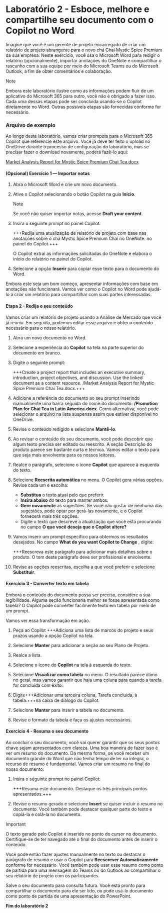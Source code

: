 # Laboratório 2 - Esboce, melhore e compartilhe seu documento com o Copilot no Word

Imagine que você é um gerente de projeto encarregado de criar um relatório de projeto abrangente para o novo chá Chai Mystic Spice Premium da sua empresa. Neste exercício, você usa o Microsoft Word para redigir o relatório (opcionalmente), importar anotações do OneNote e compartilhar o rascunho com a sua equipe por meio do Microsoft Teams ou do Microsoft Outlook, a fim de obter comentários e colaboração.

> [!NOTE]
> Embora este laboratório ilustre como as informações podem fluir de um aplicativo do Microsoft 365 para outro, você não é obrigado a fazer isso. Cada uma dessas etapas pode ser concluída usando-se o Copilot diretamente no Word. Outras possíveis etapas são fornecidas conforme for necessário.

### Arquivo de exemplo

Ao longo deste laboratório, vamos criar prompots para o Microsoft 365 Copilot que referencie este arquivo. Você já deve ter feito o upload no OneDrive durante o processo de configuração do laboratório, mas se precisar fazer o download novamente, poderá fazê-lo aqui:

[Market Analysis Report for Mystic Spice Premium Chai Tea.docx](https://go.microsoft.com/fwlink/?linkid=2268826)

#### (Opcional) Exercício 1 — Importar notas 

1. Abra o Microsoft Word e crie um novo documento.

1. Ative o Copilot selecionando o botão Copilot na guia **Início**.

    > [!NOTE]
    > Se você não quiser importar notas, acesse **Draft your content**.

1. Insira o seguinte prompt no painel Copilot:

    +++Redija uma atualização de relatório de projeto com base nas anotações sobre o chá Mystic Spice Premium Chai no OneNote. no painel do Copilot.+++

    O Copilot extrai as informações solicitadas do OneNote e elabora o início do relatório no painel do Copilot.

1. Selecione a opção **Inserir** para copiar esse texto para o documento do Word.

Embora este seja um bom começo, apresentar informações com base em anotações não funcionará. Vamos ver como o Copilot no Word pode ajudá-lo a criar um relatório para compartilhar com suas partes interessadas.

#### Etapa 2 - Redija o seu conteúdo

Vamos criar um relatório de projeto usando a Análise de Mercado que você já reuniu. Em seguida, podemos editar esse arquivo e obter o conteúdo necessário para o nosso relatório.

1. Abra um novo documento no Word.

1. Selecione a experiência do **Copilot** na tela na parte superior do documento em branco.

1. Digite o seguinte prompt:

    +++Create a project report that includes an executive summary, introduction, project objectives, and discussion. Use the linked document as a content resource. /Market Analysis Report for Mystic Spice Premium Chai Tea.docx.+++

1. Adicione a referência do documento ao seu prompt inserindo manualmente uma barra seguida do nome do documento: **/Promotion Plan for Chai Tea in Latin America.docx**. Como alternativa, você pode selecionar o arquivo na lista suspensa assim que estiver disponível no OneDrive.
   
1. Revise o conteúdo redigido e selecione **Mantê-lo**.

1. Ao revisar o conteúdo do seu documento, você pode descobrir que algum texto precisa ser editado ou reescrito. A seção Descrição do produto parece ser bastante curta e técnica. Vamos editar o texto para que seja mais envolvente para os nossos leitores.

1. Realce o parágrafo, selecione o ícone **Copilot** que aparece à esquerda do texto.

1. Selecione **Reescrita automática** no menu. O Copilot gera várias opções. Revise cada um e escolha:

    - **Substitua** o texto atual pelo que preferir.
    - **Insira abaixo** do texto para manter ambos.
    - **Gere novamente** as sugestões. Se você não gostar de nenhuma das sugestões, pode optar por gerá-las novamente, e o Copilot fornecerá mais três opções.
    - Digite o texto que descreve a atualização que você está procurando no campo **O que você deseja que o Copilot altere?**

1. Vamos inserir um prompt específico para obtermos os resultados desejados. No campo **What do you want Copilot to Change** , digite:

    +++Reescreva este parágrafo para adicionar mais detalhes sobre o produto. O tom deste parágrafo deve ser profissional e envolvente.

1. Revise as opções reescritas, escolha a que você preferir e selecione **Substituir**.

#### Exercício 3 - Converter texto em tabela

Embora o conteúdo do documento possa ser preciso, considere a sua legibilidade. Alguma seção funcionaria melhor se fosse apresentada como tabela? O Copilot pode converter facilmente texto em tabela por meio de um prompt.

Vamos ver essa transformação em ação.

1. Peça ao Copilot +++Adiciona uma lista de marcos do projeto e seus prazos usando a opção Copilot na tela.

1. Selecione **Manter** para adicionar a seção ao seu Plano de Projeto.

1. Realce a lista.

1. Selecione o ícone do **Copilot** na tela à esquerda do texto.

1. Selecione **Visualizar como tabela** no menu. O resultado parece ótimo no geral, mas vamos garantir que haja uma coluna para quando a tarefa for concluída com êxito.

1. Digite+++Adicionar uma terceira coluna, Tarefa concluída, à tabela.+++na caixa de diálogo do Copilot.

1. Selecione **Manter** para inserir a tabela no documento.

1. Revise o formato da tabela e faça os ajustes necessários.

#### Exercício 4 - Resuma o seu documento

Ao concluir o seu documento, você vai querer garantir que os seus pontos chave sejam apresentados com clareza. Uma boa maneira de fazer isso é ver um resumo do documento. Da mesma forma, se você receber um documento grande do Word que não tenha tempo de ler na íntegra, o recurso de resumo é fundamental. Vamos criar um resumo no final do nosso documento.

1. Insira o seguinte prompt no painel Copilot:

    +++Resuma este documento. Destaque os três principais pontos apresentados.+++

1. Revise o resumo gerado e selecione **Insert** se quiser incluir o resumo no documento. Você também pode destacar qualquer parte do texto e copiá-la e colá-la no documento.

> [!IMPORTANT]
> O texto gerado pelo Copilot é inserido no ponto do cursor no documento. Certifique-se de ter navegado até o final do documento antes de inserir o conteúdo.

Você pode então fazer ajustes manualmente no texto ou destacar o parágrafo de resumo e usar o Copilot para **Reescrever Automaticamente** conforme for necessário. Você também pode usar esse resumo como ponto de partida para uma mensagem do Teams ou do Outlook ao compartilhar o seu relatório de projeto com os participantes.

Salve o seu documento para consulta futura. Você está pronto para compartilhar o documento para ele ser lido, ou pode usá-lo documento como ponto de partida de uma apresentação do PowerPoint.

**Fim do laboratório 2**
